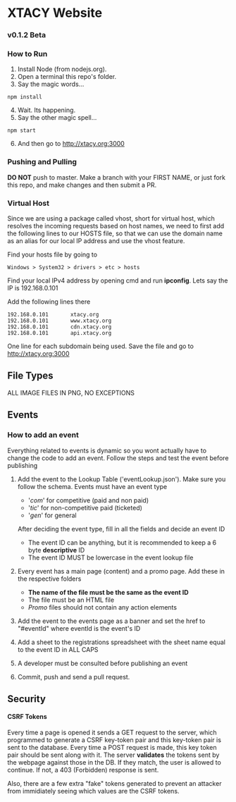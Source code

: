 # XTACY Website
### v0.1.2 Beta

### How to Run
1. Install Node (from nodejs.org).
2. Open a terminal this repo's folder.
3. Say the magic words...
```
npm install
```

4. Wait. Its happening.
5. Say the other magic spell...
```
npm start
```

6. And then go to http://xtacy.org:3000

### Pushing and Pulling
**DO NOT** push to master. Make a branch with your FIRST NAME, or just fork this repo, and make changes and then submit a PR.

### Virtual Host
Since we are using a package called vhost, short for virtual host, which resolves the incoming requests based on host names, we need to first 
add the following lines to our HOSTS file, so that we can use the domain name as an alias for our local IP address and use the vhost feature.

Find your hosts file by going to
```
Windows > System32 > drivers > etc > hosts
```

Find your local IPv4 address by opening cmd and run **ipconfig**. Lets say the IP is 192.168.0.101

Add the following lines there
```
192.168.0.101       xtacy.org
192.168.0.101       www.xtacy.org
192.168.0.101       cdn.xtacy.org
192.168.0.101       api.xtacy.org
```
One line for each subdomain being used. Save the file and go to http://xtacy.org:3000

## File Types
ALL IMAGE FILES IN PNG, NO EXCEPTIONS

## Events
### How to add an event
Everything related to events is dynamic so you wont actually have to change the code to add an event.
Follow the steps and test the event before publishing
1. Add the event to the Lookup Table ('eventLookup.json'). Make sure you follow the schema.
   Events must have an event type
   - '*com*' for competitive (paid and non paid)
   - '*tic*' for non-competitive paid (ticketed)
   - '*gen*' for general
   
   After deciding the event type, fill in all the fields and decide an event ID
   - The event ID can be anything, but it is recommended to keep a 6 byte **descriptive** ID
   - The event ID MUST be lowercase in the event lookup file

2. Every event has a main page (content) and a promo page. Add these in the respective folders
   - **The name of the file must be the same as the event ID**
   - The file must be an HTML file
   - *Promo* files should not contain any action elements

3. Add the event to the events page as a banner and set the href to "#eventId" where eventId is the event's ID
4. Add a sheet to the registrations spreadsheet with the sheet name equal to the event ID in ALL CAPS
5. A developer must be consulted before publishing an event
6. Commit, push and send a pull request.
   

## Security
#### CSRF Tokens
Every time a page is opened it sends a GET request to the server, which programmed to generate a CSRF key-token pair and this key-token pair 
is sent to the database. Every time a POST request is made, this key token pair should be sent along with it. The server **validates** the tokens 
sent by the webpage against those in the DB. If they match, the user is allowed to continue. If not, a 403 (Forbidden) response is sent.

Also, there are a few extra "fake" tokens generated to prevent an attacker from immidiately seeing which values are the CSRF tokens.